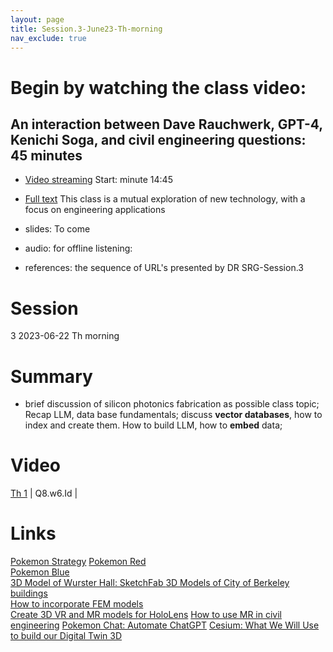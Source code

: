 ```yaml
---
layout: page
title: Session.3-June23-Th-morning
nav_exclude: true
---
```

# Begin by watching the class video:
## An interaction between Dave Rauchwerk, GPT-4, Kenichi Soga, and civil engineering questions: 45 minutes
- [Video streaming](https://drive.google.com/file/d/166yCL71y-8b59GVACAfzVrwKmledKT-H/view?usp=sharing)
Start: minute 14:45
- [Full text](https://drive.google.com/file/d/1-1QJQQ0bx42cMDwZpghrJBPm0Md-sraX/view?usp=sharing)
This class is a mutual exploration of new technology, with a focus on engineering applications

- slides: To come
- audio: for offline listening:
- references: the sequence of URL's presented by DR
SRG-Session.3
# Session
 3  2023-06-22 Th morning
# Summary

- brief discussion of silicon photonics fabrication as possible class topic;
 Recap LLM, data base fundamentals; discuss **vector databases**, how to index and create them. How to build LLM, how to **embed** data; 

# Video 
 [Th 1](https://berkeley.zoom.us/rec/share/_BhVFSsJZDX9TtfhJyxjEq4Zv-eH3PWHjmicjiBMu6xPpGQjy-41rom52GGpXmag.zUCBCtEYP4YqosL2?startTime=1687451355000) | Q8.w6.Id |
# Links
[Pokemon Strategy](https://arxiv.org/pdf/2306.03024.pdf)
[Pokemon Red](https://archive.org/details/pokemon-red-version)   
[Pokemon Blue](https://archive.org/details/pokemon-blue-version-gb)  
[3D Model of Wurster Hall: SketchFab ](https://sketchfab.com/3d-models/wurster-hall-uc-berkeley-96093606dafe43f5afd500329a80bcbe) 
[3D Models of City of Berkeley buildings](https://www.cgtrader.com/3d-models/exterior/cityscape/berkeley)  
[How to incorporate FEM models](https://github.com/mikolalysenko/femgl)  
[Create 3D VR and MR models for HoloLens](https://aframe.io/) 
[How to use MR in civil engineering](https://fieldtech.trimble.com/resources/mixed-reality/trimble-xr10-with-hololens-2) 
[Pokemon Chat: Automate ChatGPT](https://arxiv.org/abs/2306.03024) 
[Cesium: What We Will Use to build our Digital Twin 3D](https://sandcastle.cesium.com/)
